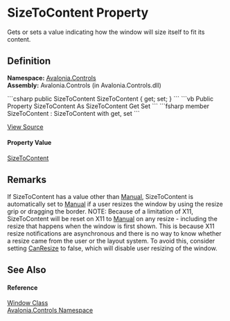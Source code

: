 # SizeToContent Property


Gets or sets a value indicating how the window will size itself to fit its content.



## Definition
**Namespace:** <a href="N_Avalonia_Controls">Avalonia.Controls</a>  
**Assembly:** Avalonia.Controls (in Avalonia.Controls.dll)

<Tabs groupId="api-code-preview">
<TabItem value="csharp" label="C#">
```csharp
public SizeToContent SizeToContent { get; set; }
```
</TabItem>
<TabItem value="vb" label="VB">
```vb
Public Property SizeToContent As SizeToContent
	Get
	Set
```
</TabItem>
<TabItem value="fsharp" label="F#">
```fsharp
member SizeToContent : SizeToContent with get, set
```
</TabItem>
</Tabs>



<a href="https://github.com/AvaloniaUI/Avalonia/tree/master/src/Avalonia.Controls/Window.cs#L278" title="View the source code">View Source</a>



#### Property Value
<a href="T_Avalonia_Controls_SizeToContent">SizeToContent</a>

## Remarks
If SizeToContent has a value other than <a href="T_Avalonia_Controls_SizeToContent">Manual</a>, SizeToContent is automatically set to <a href="T_Avalonia_Controls_SizeToContent">Manual</a> if a user resizes the window by using the resize grip or dragging the border. NOTE: Because of a limitation of X11, SizeToContent will be reset on X11 to <a href="T_Avalonia_Controls_SizeToContent">Manual</a> on any resize - including the resize that happens when the window is first shown. This is because X11 resize notifications are asynchronous and there is no way to know whether a resize came from the user or the layout system. To avoid this, consider setting <a href="P_Avalonia_Controls_Window_CanResize">CanResize</a> to false, which will disable user resizing of the window.

## See Also


#### Reference
<a href="T_Avalonia_Controls_Window">Window Class</a>  
<a href="N_Avalonia_Controls">Avalonia.Controls Namespace</a>  

